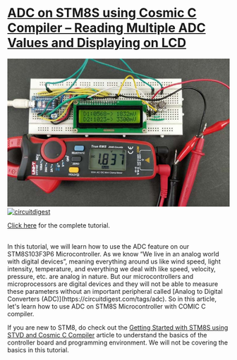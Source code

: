 # [ADC on STM8S using Cosmic C Compiler – Reading Multiple ADC Values and Displaying on LCD](https://circuitdigest.com/microcontroller-projects/adc-on-stm8s-using-c-compiler-reading-multiple-adc-values-and-displaying-on-lcd)

<img src="https://github.com/Circuit-Digest/STM8S103F3P6_Cosmic_C_Tutorial/blob/master/IMAGES/T5_ADC_on_STM8S_using_Cosmic_C_Compiler.jpg" alt="image3" title="image3">

<br>
<a href="https://circuitdigest.com/microcontroller-projects/adc-on-stm8s-using-c-compiler-reading-multiple-adc-values-and-displaying-on-lcd"><img src="https://img.shields.io/static/v1?label=&labelColor=505050&message=ADC ON STM8S USING COSMIC C COMPILER CIRCUIT DIGEST&color=%230076D6&style=social&logo=google-chrome&logoColor=%230076D6" alt="circuitdigest"/></a>
<br>

[Click here](https://circuitdigest.com/microcontroller-projects/adc-on-stm8s-using-c-compiler-reading-multiple-adc-values-and-displaying-on-lcd) for the complete tutorial.

<br>
In this tutorial, we will learn how to use the ADC feature on our STM8S103F3P6 Microcontroller. As we know “We live in an analog world with digital devices”, meaning everything around us like wind speed, light intensity, temperature, and everything we deal with like speed, velocity, pressure, etc. are analog in nature. But our microcontrollers and microprocessors are digital devices and they will not be able to measure these parameters without an important peripheral called [Analog to Digital Converters (ADC)](https://circuitdigest.com/tags/adc). So in this article, let's learn how to use ADC on STM8S Microcontroller with COMIC C compiler.

If you are new to STM8, do check out the [Getting Started with STM8S using STVD and Cosmic C Compiler](https://circuitdigest.com/microcontroller-projects/getting-started-with-stm8s-using-stvd-and-cosmic-c-compiler) article to understand the basics of the controller board and programming environment. We will not be covering the basics in this tutorial.


